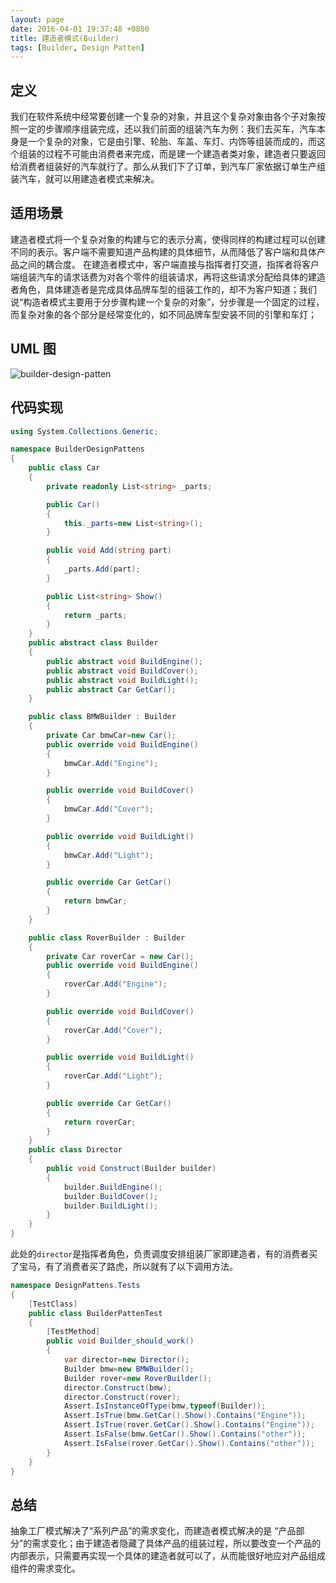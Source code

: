 ```yaml
---
layout: page
date: 2016-04-01 19:37:48 +0800 
title: 建造者模式(Builder)
tags: [Builder, Design Patten]
---
```


## 定义

我们在软件系统中经常要创建一个复杂的对象，并且这个复杂对象由各个子对象按照一定的步骤顺序组装完成，还以我们前面的组装汽车为例：我们去买车，汽车本身是一个复杂的对象，它是由引擎、轮胎、车盖、车灯、内饰等组装而成的，而这个组装的过程不可能由消费者来完成，而是建一个建造者类对象，建造者只要返回给消费者组装好的汽车就行了。那么从我们下了订单，到汽车厂家依据订单生产组装汽车，就可以用建造者模式来解决。

## 适用场景

建造者模式将一个复杂对象的构建与它的表示分离，使得同样的构建过程可以创建不同的表示。客户端不需要知道产品构建的具体细节，从而降低了客户端和具体产品之间的耦合度。
在建造者模式中，客户端直接与指挥者打交道，指挥者将客户端组装汽车的请求话费为对各个零件的组装请求，再将这些请求分配给具体的建造者角色，具体建造者是完成具体品牌车型的组装工作的，却不为客户知道；我们说“构造者模式主要用于分步骤构建一个复杂的对象”，分步骤是一个固定的过程，而复杂对象的各个部分是经常变化的，如不同品牌车型安装不同的引擎和车灯；

## UML 图

![builder-design-patten](http://www.plantuml.com/plantuml/svg/TL91IofH6DtVN_7XIf4HtbP4V5gqiHQrQ1F4D7FJ0TzCtBdQmWGZ9Gp9I5T5q4FCLf5j2dNwDJFNQTLVw4vtVEygkHg-SyvtxlaEax6fIcZvJmbf9TMs8QUIAbBoXarJDYM6MKZ3_X5Ns2XUiGmTVkjwL10Gm34KNz3k5AtZQ0pLa7h08LMZ86opPQEaOm9L152TSpK8B0MtRXOC4_FL5NpEgc2ociuRXI9Tflaji84f_tn7CYsAWGJ296iziMcFNJZ-wAyt6N_Kx_rwqnzU-wsNpsdRVHlF9Ws_t_IQhwxJtJFPoF6T1tSyzBgdivk6WF_jiSwL-txBBWTUfn-sk6OGh56BLndFMIRFKmwcQDZ2ps7Qvwmza6FupsUptcEum-u68fF8Wa8uTQ8eaDtS3SS5U3keB0J4Un7PGZv4BY02gWrRlz1_rqI2ZvAR06G-pJjEQWIh52y9PMRUYgAaGrwg0Qn32BGY4mydbuuosDJvJ_e5)

## 代码实现

```csharp
using System.Collections.Generic;

namespace BuilderDesignPattens
{
    public class Car
    {
        private readonly List<string> _parts;

        public Car()
        {
            this._parts=new List<string>();
        }

        public void Add(string part)
        {
            _parts.Add(part);
        }

        public List<string> Show()
        {
            return _parts;
        }
    }
    public abstract class Builder
    {
        public abstract void BuildEngine();
        public abstract void BuildCover();
        public abstract void BuildLight();
        public abstract Car GetCar();
    }

    public class BMWBuilder : Builder
    {
        private Car bmwCar=new Car();
        public override void BuildEngine()
        {
            bmwCar.Add("Engine");
        }

        public override void BuildCover()
        {
            bmwCar.Add("Cover");
        }

        public override void BuildLight()
        {
            bmwCar.Add("Light");
        }

        public override Car GetCar()
        {
            return bmwCar;
        }
    }

    public class RoverBuilder : Builder
    {
        private Car roverCar = new Car();
        public override void BuildEngine()
        {
            roverCar.Add("Engine");
        }

        public override void BuildCover()
        {
            roverCar.Add("Cover");
        }

        public override void BuildLight()
        {
            roverCar.Add("Light");
        }

        public override Car GetCar()
        {
            return roverCar;
        }
    }
    public class Director
    {
        public void Construct(Builder builder)
        {
            builder.BuildEngine();
            builder.BuildCover();
            builder.BuildLight();
        }
    }
}

```

此处的`director`是指挥者角色，负责调度安排组装厂家即建造者，有的消费者买了宝马，有了消费者买了路虎，所以就有了以下调用方法。

``` csharp
namespace DesignPattens.Tests
{
    [TestClass]
    public class BuilderPattenTest
    {
        [TestMethod]
        public void Builder_should_work()
        {
            var director=new Director();
            Builder bmw=new BMWBuilder();
            Builder rover=new RoverBuilder();
            director.Construct(bmw);
            director.Construct(rover);
            Assert.IsInstanceOfType(bmw,typeof(Builder));
            Assert.IsTrue(bmw.GetCar().Show().Contains("Engine"));
            Assert.IsTrue(rover.GetCar().Show().Contains("Engine"));
            Assert.IsFalse(bmw.GetCar().Show().Contains("other"));
            Assert.IsFalse(rover.GetCar().Show().Contains("other"));
        }
    }
}

```

## 总结

抽象工厂模式解决了“系列产品”的需求变化，而建造者模式解决的是 “产品部分”的需求变化；由于建造者隐藏了具体产品的组装过程，所以要改变一个产品的内部表示，只需要再实现一个具体的建造者就可以了，从而能很好地应对产品组成组件的需求变化。